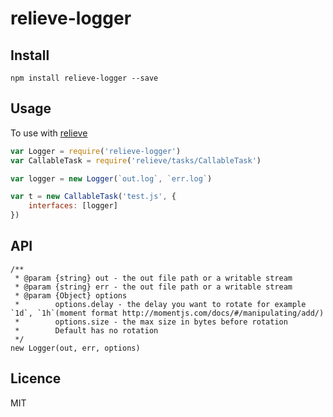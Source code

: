 relieve-logger
==============

## Install

```
npm install relieve-logger --save
```

## Usage

To use with [relieve](https://github.com/soyuka/relieve)

```javascript
var Logger = require('relieve-logger')
var CallableTask = require('relieve/tasks/CallableTask')

var logger = new Logger(`out.log`, `err.log`)

var t = new CallableTask('test.js', {
	interfaces: [logger]
})
```

## API

```
/**
 * @param {string} out - the out file path or a writable stream
 * @param {string} err - the out file path or a writable stream
 * @param {Object} options
 *        options.delay - the delay you want to rotate for example `1d`, `1h`(moment format http://momentjs.com/docs/#/manipulating/add/)
 *        options.size - the max size in bytes before rotation
 *        Default has no rotation
 */
new Logger(out, err, options)
```

## Licence

MIT
